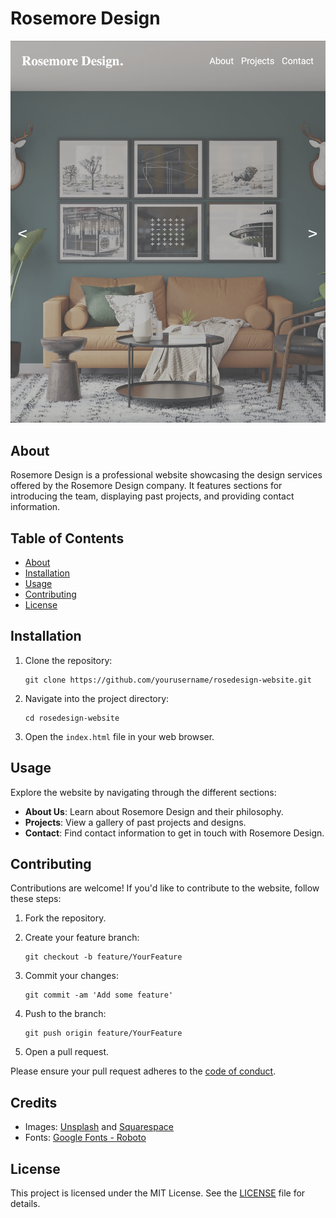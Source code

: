 # Rosemore Design

![Rosemore Design](images/rosemore.png)

## About

Rosemore Design is a professional website showcasing the design services offered by the Rosemore Design company. It features sections for introducing the team, displaying past projects, and providing contact information.

## Table of Contents

- [About](#about)
- [Installation](#installation)
- [Usage](#usage)
- [Contributing](#contributing)
- [License](#license)

## Installation

1. Clone the repository:
    ```
    git clone https://github.com/yourusername/rosedesign-website.git
    ```

2. Navigate into the project directory:
    ```
    cd rosedesign-website
    ```

3. Open the `index.html` file in your web browser.

## Usage

Explore the website by navigating through the different sections:

- **About Us**: Learn about Rosemore Design and their philosophy.
- **Projects**: View a gallery of past projects and designs.
- **Contact**: Find contact information to get in touch with Rosemore Design.

## Contributing

Contributions are welcome! If you'd like to contribute to the website, follow these steps:

1. Fork the repository.
2. Create your feature branch:
    ```
    git checkout -b feature/YourFeature
    ```

3. Commit your changes:
    ```
    git commit -am 'Add some feature'
    ```

4. Push to the branch:
    ```
    git push origin feature/YourFeature
    ```

5. Open a pull request.

Please ensure your pull request adheres to the [code of conduct](CODE_OF_CONDUCT.md).

## Credits

- Images: [Unsplash](https://unsplash.com/) and [Squarespace](https://www.squarespace.com/)
- Fonts: [Google Fonts - Roboto](https://fonts.google.com/specimen/Roboto)

## License

This project is licensed under the MIT License. See the [LICENSE](LICENSE) file for details.
